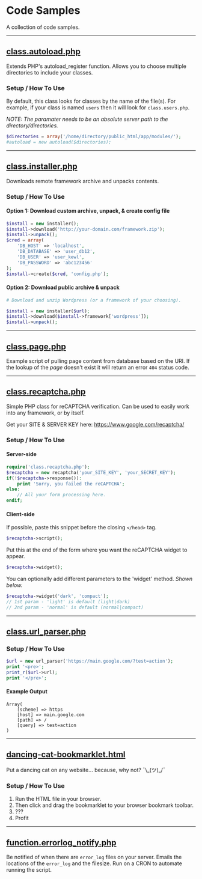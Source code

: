 # Code Samples

A collection of code samples.

___

## [class.autoload.php](class.autoload.php)

Extends PHP's autoload_register function. Allows you to choose multiple directories to include your classes. 

### Setup / How To Use

By default, this class looks for classes by the name of the file(s).  For example, if your class is named `users` then it will look for `class.users.php`.

*NOTE: The paramater needs to be an absolute server path to the directory/directories.*

```php
$directories = array('/home/directory/public_html/app/modules/');
#autoload = new autoload($directories);
```
___

## [class.installer.php](class.installer.php)

Downloads remote framework archive and unpacks contents.

### Setup / How To Use

#### Option 1: Download custom archive, unpack, & create config file

```php
$install = new installer();
$install->download('http://your-domain.com/framework.zip');
$install->unpack();
$cred = array(
	'DB_HOST' => 'localhost', 
	'DB_DATABASE' => 'user_db12', 
	'DB_USER' => 'user_kewl', 
	'DB_PASSWORD' => 'abc123456'
);
$install->create($cred, 'config.php');
```

#### Option 2: Download public archive & unpack

```php
# Download and unzip Wordpress (or a framework of your choosing).

$install = new installer($url);
$install->download($install->framework['wordpress']);
$install->unpack();
```

___

## [class.page.php](class.page.php)

Example script of pulling page content from database based on the URI.  If the lookup of the *page* doesn't exist it will return an error `404` status code.
___

## [class.recaptcha.php](class.recaptcha.php)

Simple PHP class for reCAPTCHA verification.  Can be used to easily work into any framework, or by itself.

Get your SITE & SERVER KEY here: https://www.google.com/recaptcha/

### Setup / How To Use

#### Server-side
```php
require('class.recaptcha.php');
$recaptcha = new recaptcha('your_SITE_KEY', 'your_SECRET_KEY');		
if(!$recaptcha->response()):
	print 'Sorry, you failed the reCAPTCHA';
else:
	// All your form processing here.
endif;
```

#### Client-side

If possible, paste this snippet before the closing `</head>` tag.

```php
$recaptcha->script();
```

Put this at the end of the form where you want the reCAPTCHA widget to appear.

```php
$recaptcha->widget();
```

You can optionally add different parameters to the 'widget' method.  _Shown below._ 

```php
$recaptcha->widget('dark', 'compact');
// 1st param - 'light' is default (light|dark)
// 2nd param - 'normal' is default (normal|compact)
```

___

## [class.url_parser.php](class.url_parser.php)

### Setup / How To Use

```php
$url = new url_parser('https://main.google.com/?test=action');
print '<pre>';
print_r($url->url);
print '</pre>';
```

#### Example Output
```
Array(
    [scheme] => https
    [host] => main.google.com
    [path] => /
    [query] => test=action
)
```

___

## [dancing-cat-bookmarklet.html](dancing-cat-bookmarklet.html)

Put a dancing cat on any website... because, why not? ¯\\\_(ツ)\_/¯

### Setup / How To Use

1. Run the HTML file in your browser.
2. Then click and drag the bookmarklet to your browser bookmark toolbar.
3. ???
4. Profit

___

## [function.errorlog_notify.php](function.errorlog_notify.php)

Be notified of when there are `error_log` files on your server.  Emails the locations of the `error_log` and the filesize.  Run on a CRON to automate running the script.
